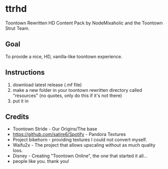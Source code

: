 # ttrhd
Toontown Rewritten HD Content Pack by NodeMixaholic and the Toontown Strut Team.

## Goal

To provide a nice, HD, vanilla-like toontown experience.

## Instructions

1. download latest release (.mf file)
2. make a new folder in your toontown rewritten directory called "resources" (no quotes, only do this if it's not there)
3. put it in

## Credits

* Toontown Stride - Our Origins/The base
* https://github.com/satire6/Spotify - Pandora Textures
* Project bikehorn - providing textures I could not convert myself.
* Waifu2x - The project that allows upscaling without as much quality loss.
* Disney - Creating "Toontown Online", the one that started it all...
* people like you. thank you!
